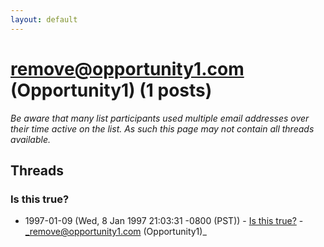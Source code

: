 ```yaml
---
layout: default
---
```


# remove@opportunity1.com (Opportunity1) (1 posts)

_Be aware that many list participants used multiple email addresses over their time active on the list. As such this page may not contain all threads available._

## Threads

### Is this true?
+ 1997-01-09 (Wed, 8 Jan 1997 21:03:31 -0800 (PST)) - [Is this true?](/archive/1997/01/c280f8de9d4e569b72673a55af45566fa5c375c0cb69d886b3f8c09cbf681b35) - _remove@opportunity1.com (Opportunity1)_

